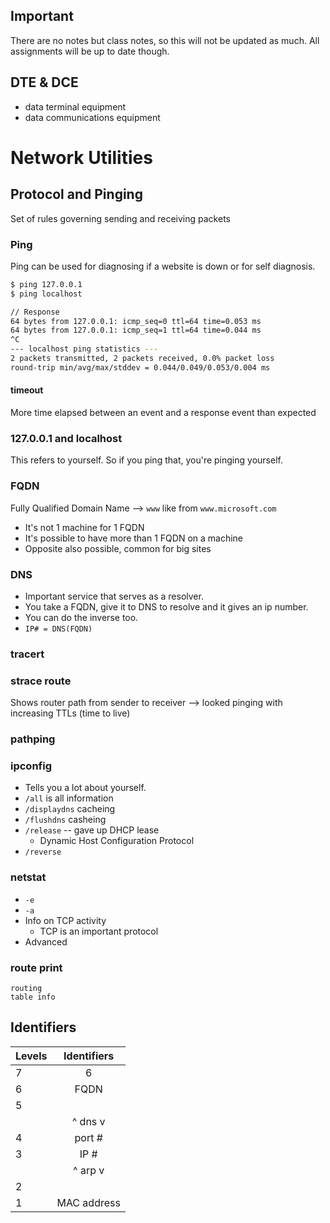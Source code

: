 ## Important
There are no notes but class notes, so this will not be updated as much. All assignments will be up to date though.

## DTE & DCE
* data terminal equipment
* data communications equipment

# Network Utilities
## Protocol and Pinging
Set of rules governing sending and receiving packets

### Ping
Ping can be used for diagnosing if a website is down or for self diagnosis.

```bash
$ ping 127.0.0.1
$ ping localhost

// Response
64 bytes from 127.0.0.1: icmp_seq=0 ttl=64 time=0.053 ms
64 bytes from 127.0.0.1: icmp_seq=1 ttl=64 time=0.044 ms
^C
--- localhost ping statistics ---
2 packets transmitted, 2 packets received, 0.0% packet loss
round-trip min/avg/max/stddev = 0.044/0.049/0.053/0.004 ms
```

#### timeout
More time elapsed between an event and a response event than expected

### 127.0.0.1 and localhost
This refers to yourself. So if you ping that, you're pinging yourself. 

### FQDN
Fully Qualified Domain Name --> `www` like from `www.microsoft.com`
* It's not 1 machine for 1 FQDN
* It's possible to have more than 1 FQDN on a machine
* Opposite also possible, common for big sites

### DNS
* Important service that serves as a resolver. 
* You take a FQDN, give it to DNS to resolve and it gives an ip number. 
* You can do the inverse too.
* `IP# = DNS(FQDN)`

### tracert 

### strace route
Shows router path from sender to receiver --> looked pinging with increasing TTLs (time to live)

### pathping

### ipconfig
* Tells you a lot about yourself. 
* `/all` is all information
* `/displaydns` cacheing
* `/flushdns` casheing
* `/release` -- gave up DHCP lease
    * Dynamic Host Configuration Protocol
* `/reverse`

### netstat
* `-e`
* `-a`
* Info on TCP activity
    * TCP is an important protocol
* Advanced

### route print
    routing
    table info

## Identifiers
| Levels | Identifiers |
| ------ | :---------: |
| 7      | 6           |
| 6      | FQDN        |
| 5      |             |
|        | ^ dns v         |
| 4      | port #      |
| 3      | IP #        |
|        | ^ arp v        |
| 2      |             |
| 1      | MAC address |
